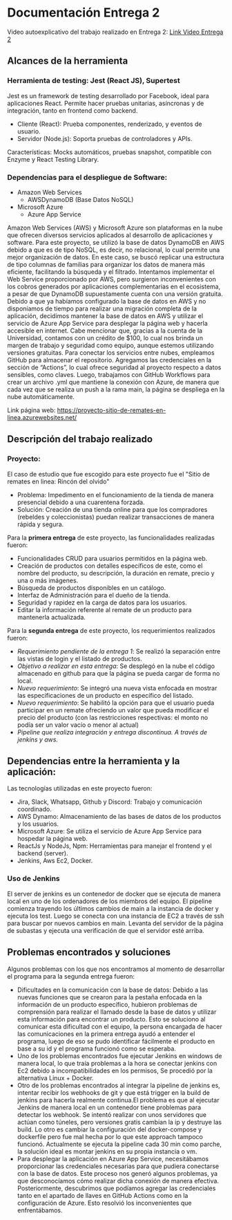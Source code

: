 # Documentación Entrega 2
Video autoexplicativo del trabajo realizado en Entrega 2: [Link Video Entrega 2](https://youtu.be/pf3v5T0H4-g?si=D3eSNRvD5VJZY2Sx)

## Alcances de la herramienta
### Herramienta de testing: Jest (React JS), Supertest
Jest es un framework de testing desarrollado por Facebook, ideal para aplicaciones React. Permite hacer pruebas unitarias, asíncronas y de integración, tanto en frontend como backend.

- Cliente (React): Prueba componentes, renderizado, y eventos de usuario.
- Servidor (Node.js): Soporta pruebas de controladores y APIs.

Características: Mocks automáticos, pruebas snapshot, compatible con Enzyme y React Testing Library.

### Dependencias para el despliegue de Software: 
- Amazon Web Services 
  - AWSDynamoDB (Base Datos NoSQL)
- Microsoft Azure
  - Azure App Service

Amazon Web Services (AWS) y Microsoft Azure son plataformas en la nube que ofrecen diversos servicios aplicados al desarrollo de aplicaciones y software. Para este proyecto, se utilizó la base de datos DynamoDB en AWS debido a que es de tipo NoSQL, es decir, no relacional, lo cual permite una mejor organización de datos. En este caso, se buscó replicar una estructura de tipo columnas de familias para organizar los datos de manera más eficiente, facilitando la búsqueda y el filtrado.
Intentamos implementar el Web Service proporcionado por AWS, pero surgieron inconvenientes con los cobros generados por aplicaciones complementarias en el ecosistema, a pesar de que DynamoDB supuestamente cuenta con una versión gratuita. Debido a que ya habíamos configurado la base de datos en AWS y no disponíamos de tiempo para realizar una migración completa de la aplicación, decidimos mantener la base de datos en AWS y utilizar el servicio de Azure App Service para desplegar la página web y hacerla accesible en internet.
Cabe mencionar que, gracias a la cuenta de la Universidad, contamos con un crédito de $100, lo cual nos brinda un margen de trabajo y seguridad como equipo, aunque estemos utilizando versiones gratuitas. Para conectar los servicios entre nubes, empleamos GitHub para almacenar el repositorio. Agregamos las credenciales en la sección de “Actions”, lo cual ofrece seguridad al proyecto respecto a datos sensibles, como claves. Luego, trabajamos con GitHub Workflows para crear un archivo .yml que mantiene la conexión con Azure, de manera que cada vez que se realiza un push a la rama main, la página se despliega en la nube automáticamente.

Link página web: https://proyecto-sitio-de-remates-en-linea.azurewebsites.net/

## Descripción del trabajo realizado
### Proyecto:
El caso de estudio que fue escogido para este proyecto fue el "Sitio de remates en linea: Rincón del olvido"
- Problema: Impedimento en el funcionamiento de la tienda de manera presencial debido a una cuarentena forzada.
- Solución: Creación de una tienda online para que los compradores (rebeldes y coleccionistas) puedan realizar transacciones de manera rápida y segura.

Para la **primera entrega** de este proyecto, las funcionalidades realizadas fueron: 
- Funcionalidades CRUD para usuarios permitidos en la página web.
- Creación de productos con detalles específicos de este, como el nombre del producto, su descripción, la duración en remate, precio y una o más imágenes.
- Búsqueda de productos disponibles en un catálogo.
- Interfaz de Administración para el dueño de la tienda.
- Seguridad y rapidez en la carga de datos para los usuarios.
- Editar la información referente al remate de un producto para mantenerla actualizada. 

Para la **segunda entrega** de este proyecto, los requerimientos realizados fueron:
- *Requerimiento pendiente de la entrega 1*: Se realizó la separación entre las vistas de login y el listado de productos.
- *Objetivo a realizar en esta entrega*: Se desplegó en la nube el código almacenado en github para que la página se pueda cargar de forma no local.
- *Nuevo requerimiento*: Se integró una nueva vista enfocada en mostrar las especificaciones de un producto en específico del listado.
- *Nuevo requerimiento*: Se habilitó la opción para que el usuario pueda participar en un remate ofreciendo un valor que pueda modificar el precio del producto (con las restricciones respectivas: el monto no podía ser un valor vacío o menor al actual) 
- *Pipeline que realiza integración y entrega discontinua. A través de jenkins y aws.*

## Dependencias entre la herramienta y la aplicación:
Las tecnologías utilizadas en este proyecto fueron:
- Jira, Slack, Whatsapp, Github y Discord: Trabajo y comunicación coordinado.
- AWS Dynamo: Almacenamiento de las bases de datos de los productos y los usuarios.
- Microsoft Azure: Se utiliza el servicio de Azure App Service para hospedar la página web.
- ReactJs y NodeJs, Npm: Herramientas para manejar el frontend y el backend (server).
- Jenkins, Aws Ec2, Docker.

### Uso de Jenkins
El server de jenkins es un contenedor de docker que se ejecuta de manera local en uno de los ordenadores de los miembros del equipo. El pipeline comienza trayendo los últimos cambios de main a la instancia de docker y ejecuta los test. Luego se conecta con una instancia de EC2 a través de ssh para buscar por nuevos cambios en main. Levanta del servidor de la página de subastas y ejecuta una verificación de que el servidor esté arriba.

## Problemas encontrados y soluciones
Algunos problemas con los que nos encontramos al momento de desarrollar el programa para la segunda entrega fueron:
- Dificultades en la comunicación con la base de datos: Debido a las nuevas funciones que se crearon para la pestaña enfocada en la información de un producto específico, hubieron problemas de comprensión para realizar el llamado desde la base de datos y utilizar esta información para encontrar un producto. Esto se soluciono al comunicar esta dificultad con el equipo, la persona encargada de hacer las comunicaciones en la primera entrega ayudó a entender el programa, luego de eso se pudo identificar fácilmente el producto en base a su id y el programa funcionó como se esperaba.
- Uno de los problemas encontrados fue ejecutar Jenkins en windows de manera local, lo que traía problemas a la hora se conectar jenkins con Ec2 debido a incompatibilidades en los permisos, Se procedió por la alternativa Linux + Docker.
- Otro de los problemas encontrados al integrar la pipeline de jenkins es, intentar recibir los webhooks de git y que está trigger en la build de jenkins para hacerla realmente continua.El problema es que al ejecutar Jenkins de manera local en un contenedor tiene problemas para detectar los webhook. Se intentó realizar con unos servidores que actúan como túneles, pero versiones gratis cambian la ip y destruye las build. Lo otro es cambiar la configuración del docker-compose y dockerfile pero fue mal hecha por lo que este approach tampoco funcionó. Actualmente se ejecuta la pipeline cada 30 min como parche, la solución ideal es montar jenkins en su propia instancia o vm.
- Para desplegar la aplicación en Azure App Service, necesitábamos proporcionar las credenciales necesarias para que pudiera conectarse con la base de datos. Este proceso nos generó algunos problemas, ya que desconocíamos cómo realizar dicha conexión de manera efectiva. Posteriormente, descubrimos que podíamos agregar las credenciales tanto en el apartado de llaves en GitHub Actions como en la configuración de Azure. Esto resolvió los inconvenientes que enfrentábamos.
